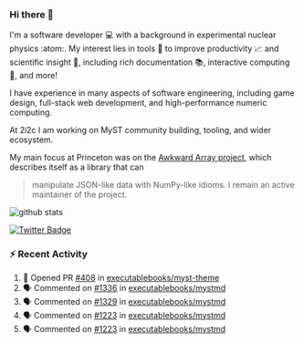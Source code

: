 ### Hi there 👋 

I'm a software developer 💻 with a background in experimental nuclear physics :atom:. My interest lies in tools :wrench: to improve productivity :chart_with_upwards_trend: and scientific insight :telescope:, including rich documentation 📚, interactive computing 🧮, and more! 

I have experience in many aspects of software engineering, including game design, full-stack web development, and high-performance numeric computing. 

At 2i2c I am working on MyST community building, tooling, and wider ecosystem. 

My main focus at Princeton was on the [Awkward Array project](awkward-array.org/), which describes itself as a library that can 
> manipulate JSON-like data with NumPy-like idioms. I remain an active maintainer of the project. 

![github stats](https://github-readme-stats.vercel.app/api?username=agoose77&show_icons=true&hide_rank=true&hide_title=true&bg_color=30,e76445,904e95&text_color=efe3ec&icon_color=efe3ec)
<!--
**agoose77/agoose77** is a ✨ _special_ ✨ repository because its `README.md` (this file) appears on your GitHub profile.

Here are some ideas to get you started:

- 🔭 I’m currently working on ...
- 🌱 I’m currently learning ...
- 👯 I’m looking to collaborate on ...
- 🤔 I’m looking for help with ...
- 💬 Ask me about ...
- 📫 How to reach me: ...
- 😄 Pronouns: ...
- ⚡ Fun fact: ...
-->

[![Twitter Badge](https://img.shields.io/twitter/follow/agoose77?style=flat-square&logo=Twitter&logoColor=white&color=cornflowerblue)](https://twitter.com/agoose77)

### :zap: Recent Activity

<!--START_SECTION:activity-->
1. 💪 Opened PR [#408](https://github.com/executablebooks/myst-theme/pull/408) in [executablebooks/myst-theme](https://github.com/executablebooks/myst-theme)
2. 🗣 Commented on [#1336](https://github.com/executablebooks/mystmd/issues/1336#issuecomment-2180546014) in [executablebooks/mystmd](https://github.com/executablebooks/mystmd)
3. 🗣 Commented on [#1329](https://github.com/executablebooks/mystmd/pull/1329#issuecomment-2180331068) in [executablebooks/mystmd](https://github.com/executablebooks/mystmd)
4. 🗣 Commented on [#1223](https://github.com/executablebooks/mystmd/pull/1223#issuecomment-2179478099) in [executablebooks/mystmd](https://github.com/executablebooks/mystmd)
5. 🗣 Commented on [#1223](https://github.com/executablebooks/mystmd/pull/1223#issuecomment-2179465994) in [executablebooks/mystmd](https://github.com/executablebooks/mystmd)
<!--END_SECTION:activity-->
